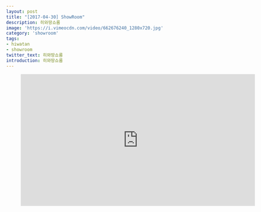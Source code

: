 ```yaml
---
layout: post
title: "[2017-04-30] ShowRoom"
description: 히와땅쇼룸
image: 'https://i.vimeocdn.com/video/662676240_1280x720.jpg'
category: 'showroom'
tags:
- hiwatan
- showroom
twitter_text: 히와땅쇼룸
introduction: 히와땅쇼룸
---
```

<figure class="video_container">
<iframe src="https://player.vimeo.com/video/239647208" width="640" height="360" frameborder="0" webkitallowfullscreen mozallowfullscreen allowfullscreen></iframe>
</figure>
